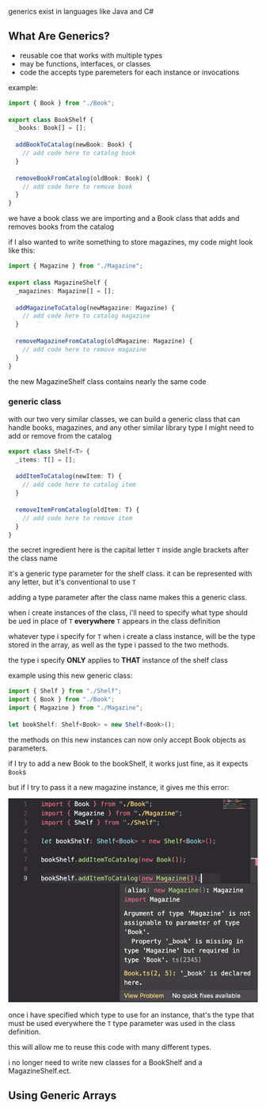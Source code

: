 generics exist in languages like Java and C#

## What Are Generics?

- reusable coe that works with multiple types
- may be functions, interfaces, or classes
- code the accepts type paremeters for each instance or invocations

example:

```ts
import { Book } from "./Book";

export class BookShelf {
  _books: Book[] = [];

  addBookToCatalog(newBook: Book) {
    // add code here to catalog book
  }

  removeBookFromCatalog(oldBook: Book) {
    // add code here to remove book
  }
}
```

we have a book class we are importing and a Book class that adds and removes books from the catalog

if I also wanted to write something to store magazines, my code might look like this:

```ts
import { Magazine } from "./Magazine";

export class MagazineShelf {
  _magazines: Magazine[] = [];

  addMagazineToCatalog(newMagazine: Magazine) {
    // add code here to catalog magazine
  }

  removeMagazineFromCatalog(oldMagazine: Magazine) {
    // add code here to remove magazine
  }
}
```

the new MagazineShelf class contains nearly the same code

### generic class

with our two very similar classes, we can build a generic class that can handle books, magazines, and any other similar library type I might need to add or remove from the catalog

```ts
export class Shelf<T> {
  _items: T[] = [];

  addItemToCatalog(newItem: T) {
    // add code here to catalog item
  }

  removeItemFromCatalog(oldItem: T) {
    // add code here to remove item
  }
}
```

the secret ingredient here is the capital letter `T` inside angle brackets after the class name

it's a generic type parameter for the shelf class. it can be represented with any letter, but it's conventional to use `T`

adding a type parameter after the class name makes this a generic class.

when i create instances of the class, i'll need to specify what type should be ued in place of `T` **everywhere** `T` appears in the class definition

whatever type i specify for `T` when i create a class instance, will be the type stored in the array, as well as the type i passed to the two methods.

the type i specify **ONLY** applies to **THAT** instance of the shelf class

example using this new generic class:

```ts
import { Shelf } from "./Shelf";
import { Book } from "./Book";
import { Magazine } from "./Magazine";

let bookShelf: Shelf<Book> = new Shelf<Book>();
```

the methods on this new instances can now only accept Book objects as parameters.

if I try to add a new Book to the bookShelf, it works just fine, as it expects `Book`s

but if I try to pass it a new magazine instance, it gives me this error:

![book/magaznie error](images/incorrectType.png)

once i have specified which type to use for an instance, that's the type that must be used everywhere the `T` type parameter was used in the class definition.

this will allow me to reuse this code with many different types.

i no longer need to write new classes for a BookShelf and a MagazineShelf.ect.

## Using Generic Arrays
